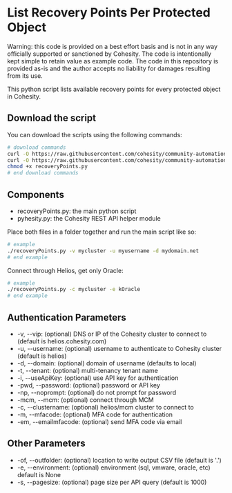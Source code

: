# List Recovery Points Per Protected Object

Warning: this code is provided on a best effort basis and is not in any way officially supported or sanctioned by Cohesity. The code is intentionally kept simple to retain value as example code. The code in this repository is provided as-is and the author accepts no liability for damages resulting from its use.

This python script lists available recovery points for every protected object in Cohesity.

## Download the script

You can download the scripts using the following commands:

```bash
# download commands
curl -O https://raw.githubusercontent.com/cohesity/community-automation-samples/main/reports/python/recoveryPoints/recoveryPoints.py
curl -O https://raw.githubusercontent.com/cohesity/community-automation-samples/main/python/pyhesity.py
chmod +x recoveryPoints.py
# end download commands
```

## Components

* recoveryPoints.py: the main python script
* pyhesity.py: the Cohesity REST API helper module

Place both files in a folder together and run the main script like so:

```bash
# example
./recoveryPoints.py -v mycluster -u myusername -d mydomain.net
# end example
```

Connect through Helios, get only Oracle:

```bash
# example
./recoveryPoints.py -c mycluster -e kOracle
# end example
```

## Authentication Parameters

* -v, --vip: (optional) DNS or IP of the Cohesity cluster to connect to (default is helios.cohesity.com)
* -u, --username: (optional) username to authenticate to Cohesity cluster (default is helios)
* -d, --domain: (optional) domain of username (defaults to local)
* -t, --tenant: (optional) multi-tenancy tenant name
* -i, --useApiKey: (optional) use API key for authentication
* -pwd, --password: (optional) password or API key
* -np, --noprompt: (optional) do not prompt for password
* -mcm, --mcm: (optional) connect through MCM
* -c, --clustername: (optional) helios/mcm cluster to connect to
* -m, --mfacode: (optional) MFA code for authentication
* -em, --emailmfacode: (optional) send MFA code via email

## Other Parameters

* -of, --outfolder: (optional) location to write output CSV file (default is '.')
* -e, --environment: (optional) environment (sql, vmware, oracle, etc) default is None
* -s, --pagesize: (optional) page size per API query (default is 1000)
